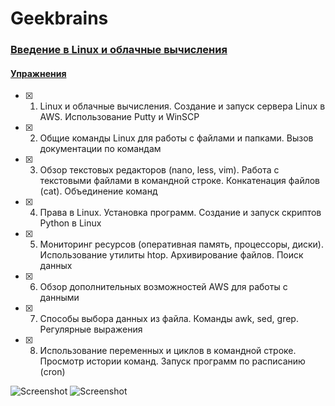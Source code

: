 # Geekbrains 

### [Введение в Linux и облачные вычисления]()
#### [Упражнения](https://github.com/Christinayar/Linux)
- [x] 1. Linux и облачные вычисления. Создание и запуск сервера Linux в AWS. Использование Putty и WinSCP
- [x] 2. Общие команды Linux для работы с файлами и папками. Вызов документации по командам
- [x] 3. Обзор текстовых редакторов (nano, less, vim). Работа с текстовыми файлами в командной строке. Конкатенация файлов (cat). Объединение команд
- [x] 4. Права в Linux. Установка программ. Создание и запуск скриптов Python в Linux
- [x] 5. Мониторинг ресурсов (оперативная память, процессоры, диски). Использование утилиты htop. Архивирование файлов. Поиск данных
- [x] 6. Обзор дополнительных возможностей AWS для работы с данными
- [x] 7. Способы выбора данных из файла. Команды awk, sed, grep. Регулярные выражения
- [x] 8. Использование переменных и циклов в командной строке. Просмотр истории команд. Запуск программ по расписанию (cron)


![Screenshot](https://github.com/Christinayar/Linux/blob/main/git_education.jpg)
![Screenshot](https://github.com/Christinayar/Linux/blob/main/git_education2.jpg)
